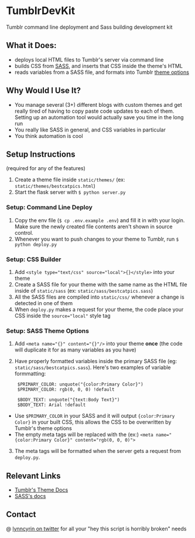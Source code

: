 # TumblrDevKit

Tumblr command line deployment and Sass building development kit

## What it Does:

* deploys local HTML files to Tumblr's server via command line
* builds CSS from [SASS](http://sass-lang.com/), and inserts that CSS inside the theme's HTML
* reads variables from a SASS file, and formats into Tumblr [theme options](https://www.tumblr.com/docs/en/custom_themes#theme-options)

## Why Would I Use It?

* You manage several (3+) different blogs with custom themes and get really tired of having to copy paste code updates to each of them. Setting up an automation tool would actually save you time in the long run
* You really like SASS in general, and CSS variables in particular
* You think automation is cool

## Setup Instructions

(required for any of the features)

1. Create a theme file inside `static/themes/` (ex: `static/themes/bestcatpics.html`)
2. Start the flask server with `$ python server.py`

### Setup: Command Line Deploy

1. Copy the env file (`$ cp .env.example .env`) and fill it in with your login. Make sure the newly created file contents aren't shown in source control.
2. Whenever you want to push changes to your theme to Tumblr, run `$ python deploy.py`

### Setup: CSS Builder

1. Add `<style type="text/css" source="local">{}</style>` into your theme
2. Create a SASS file for your theme with the same name as the HTML file inside of `static/sass` (ex: `static/sass/bestcatpics.sass`)
3. All the SASS files are compiled into `static/css/` whenever a change is detected in one of them
4. When `deploy.py` makes a request for your theme, the code place your CSS inside the `source="local"` style tag

### Setup: SASS Theme Options

1. Add `<meta name="{}" content="{}"/>` into your theme **once** (the code will duplicate it for as many variables as you have)
2. Have properly formatted variables inside the primary SASS file (eg: `static/sass/bestcatpics.sass`). Here's two examples of variable formmatting:
 
        $PRIMARY_COLOR: unquote("{color:Primary Color}")
        $PRIMARY_COLOR: rgb(0, 0, 0) !default

        $BODY_TEXT: unquote("{text:Body Text}")
        $BODY_TEXT: Arial !default

  * Use `$PRIMARY_COLOR` in your SASS and it will output `{color:Primary Color}` in your built CSS, this allows the CSS to be overwritten by Tumblr's theme options
  * The empty meta tags will be replaced with the (ex:) `<meta name="{color:Primary Color}" content="rgb(0, 0, 0)">`
3. The meta tags will be formatted when the server gets a request from `deploy.py`. 

## Relevant Links

* [Tumblr's Theme Docs](www.tumblr.com/docs/en/custom_themes)
* [SASS's docs](http://sass-lang.com/documentation/file.SASS_REFERENCE.html)

## Contact

@ [lynncyrin on twitter](twitter.com/lynncyrin) for all your "hey this script is horribly broken" needs
